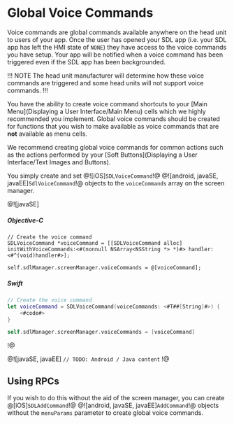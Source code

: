# Global Voice Commands
Voice commands are global commands available anywhere on the head unit to users of your app. Once the user has opened your SDL app (i.e. your SDL app has left the HMI state of `NONE`) they have access to the voice commands you have setup. Your app will be notified when a voice command has been triggered even if the SDL app has been backgrounded.

!!! NOTE
The head unit manufacturer will determine how these voice commands are triggered and some head units will not support voice commands.
!!!

You have the ability to create voice command shortcuts to your [Main Menu](Displaying a User Interface/Main Menu) cells which we highly recommended you implement. Global voice commands should be created for functions that you wish to make available as voice commands that are **not** available as menu cells.

We recommend creating global voice commands for common actions such as the actions performed by your [Soft Buttons](Displaying a User Interface/Text Images and Buttons).

You simply create and set @![iOS]`SDLVoiceCommand`!@ @![android, javaSE, javaEE]`SdlVoiceCommand`!@ objects to the `voiceCommands` array on the screen manager.

@![javaSE]
##### Objective-C
```objc
// Create the voice command
SDLVoiceCommand *voiceCommand = [[SDLVoiceCommand alloc] initWithVoiceCommands:<#(nonnull NSArray<NSString *> *)#> handler:<#^(void)handler#>];

self.sdlManager.screenManager.voiceCommands = @[voiceCommand];
```

##### Swift
```swift
// Create the voice command
let voiceCommand = SDLVoiceCommand(voiceCommands: <#T##[String]#>) {
    <#code#>
}

self.sdlManager.screenManager.voiceCommands = [voiceCommand]
```
!@

@![javaSE, javaEE]
`// TODO: Android / Java content`
!@

## Using RPCs
If you wish to do this without the aid of the screen manager, you can create @[iOS]`SDLAddCommand`!@ @![android, javaSE, javaEE]`AddCommand`!@ objects without the `menuParams` parameter to create global voice commands.